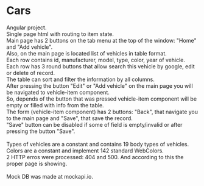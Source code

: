 # Cars

Angular project.</br>
Single page html with routing to item state.</br>
Main page has 2 buttons on the tab menu at the top of the window: "Home" and "Add vehicle".</br>
Also, on the main page is located list of vehicles in table format.</br>
Each row contains id, manufacturer, model, type, color, year of vehicle.<br>
Each row has 3 round buttons that allow search this vehicle by google, edit or delete of record.</br>
The table can sort and filter the information by all columns.</br>
After pressing the button "Edit" or "Add vehicle" on the main page you will be navigated to vehicle-item component.</br>
So, depends of the button that was pressed vehicle-item component will be empty or filled with info from the table.</br>
The form (vehicle-item component) has 2 buttons: "Back", that navigate you to the main page and "Save", that save the record.</br>
"Save" button can be disabled if some of field is empty/invalid or after pressing the button "Save".</br>
</br>
Types of vehicles are a constant and contains 19 body types of vehicles.</br>
Colors are a constant and implement 142 standard WebColors.</br>
2 HTTP erros were processed: 404 and 500. And according to this the proper page is showing.</br>
</br>
Mock DB was made at mockapi.io.</br>
